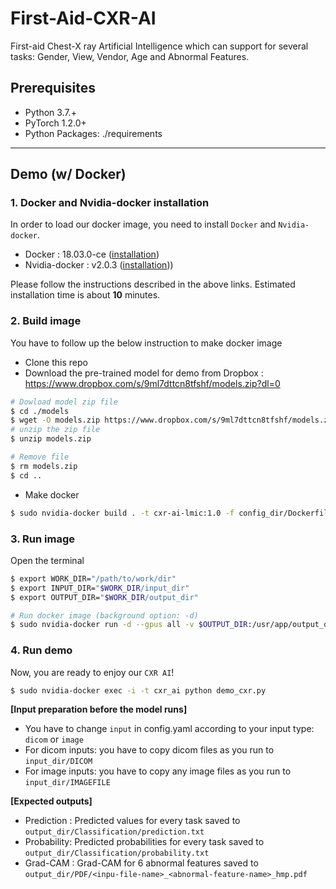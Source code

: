 # First-Aid-CXR-AI
First-aid Chest-X ray Artificial Intelligence  which can support for several tasks: Gender, View, Vendor, Age and Abnormal Features.

## Prerequisites

- Python 3.7.+
- PyTorch 1.2.0+
- Python Packages: ./requirements

---
## Demo (w/ Docker)

### 1. Docker and Nvidia-docker installation
In order to load our docker image, you need to install `Docker` and `Nvidia-docker`.
- Docker : 18.03.0-ce ([installation](https://docs.docker.com/install/linux/docker-ce/ubuntu/#os-requirements))
- Nvidia-docker : v2.0.3 ([installation](https://github.com/NVIDIA/nvidia-docker/wiki/Installation-(version-2.0))))

Please follow the instructions described in the above links. Estimated installation time is about **10** minutes.

### 2. Build image
You have to follow up the below instruction to make docker image

- Clone this repo
- Download the pre-trained model for demo from Dropbox
: https://www.dropbox.com/s/9ml7dttcn8tfshf/models.zip?dl=0

```sh
# Dowload model zip file
$ cd ./models
$ wget -O models.zip https://www.dropbox.com/s/9ml7dttcn8tfshf/models.zip?dl=0
# unzip the zip file
$ unzip models.zip

# Remove file
$ rm models.zip
$ cd ..
```
- Make docker
```sh
$ sudo nvidia-docker build . -t cxr-ai-lmic:1.0 -f config_dir/Dockerfile
```

### 3. Run image
Open the terminal
```sh
$ export WORK_DIR="/path/to/work/dir"
$ export INPUT_DIR="$WORK_DIR/input_dir"
$ export OUTPUT_DIR="$WORK_DIR/output_dir"

# Run docker image (background option: -d)
$ sudo nvidia-docker run -d --gpus all -v $OUTPUT_DIR:/usr/app/output_dir -v $INPUT_DIR:/usr/app/input_dir --name cxr_ai -it cxr-ai-lmic:1.0 /bin/bash
```

### 4. Run demo
Now, you are ready to enjoy our `CXR AI`!

```sh
$ sudo nvidia-docker exec -i -t cxr_ai python demo_cxr.py
```

**[Input preparation before the model runs]**
- You have to change `input` in config.yaml according to your input type: `dicom` or `image`
- For dicom inputs: you have to copy dicom files as you run to `input_dir/DICOM`
- For image inputs: you have to copy any image files as you run to `input_dir/IMAGEFILE`

**[Expected outputs]**
- Prediction : Predicted values for every task saved to `output_dir/Classification/prediction.txt`
- Probability: Predicted probabilities for every task saved to `output_dir/Classification/probability.txt`
- Grad-CAM   : Grad-CAM for 6 abnormal features saved to `output_dir/PDF/<inpu-file-name>_<abnormal-feature-name>_hmp.pdf`
